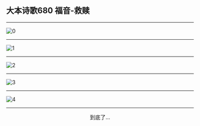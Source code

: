 
## 大本诗歌680 福音-救赎
        
<div id="aplayer0"></div>

---

<img alt="0" data-original="/data/d0675/0">

---

<img alt="1" data-original="/data/d0675/1">

---

<img alt="2" data-original="/data/d0675/2">

---

<img alt="3" data-original="/data/d0675/3">

---

<img alt="4" data-original="/data/d0675/4">

---

<p style="text-align: center">到底了...</p>

<script src="/js/dist-view.js"></script>

<script>
MAIN.id = 'd0675';
        
const ap0 = new APlayer({
    container: document.getElementById('aplayer0'),
    volume: 1,
    loop: 'none',
    preload: 'none',
    audio: [{
        name: '大本诗歌680.mp3',
        artist: '大本诗歌',
        url: 'https://res.wx.qq.com/voice/getvoice?mediaid=MzI0NTk3MDM5M18yMjQ3NDk2MTcz',
        cover: '/favicon'
    }]
});
</script>
